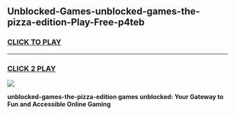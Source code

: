 
## Unblocked-Games-unblocked-games-the-pizza-edition-Play-Free-p4teb
<h3>
<a href="https://premium76.site?title=unblocked-games-the-pizza-edition&ref=10A">CLICK TO PLAY</a></h3>
<hr>

<h3>
<a href="https://premium76.site?title=unblocked-games-the-pizza-edition&ref=10A">CLICK 2 PLAY</a>
  
</h3>

<a href="https://premium76.site?title=unblocked-games-the-pizza-edition&ref=10A"><img src="https://clearcache.store/games.png"></a>


**unblocked-games-the-pizza-edition games unblocked: Your Gateway to Fun and Accessible Online Gaming**
